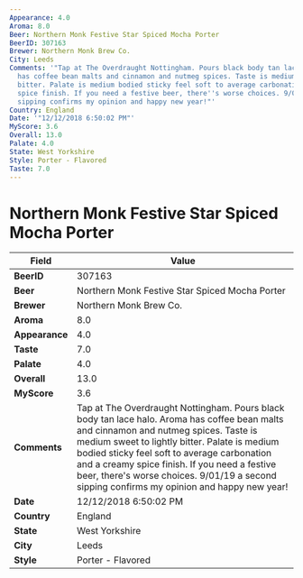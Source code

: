 ```yaml
---
Appearance: 4.0
Aroma: 8.0
Beer: Northern Monk Festive Star Spiced Mocha Porter
BeerID: 307163
Brewer: Northern Monk Brew Co.
City: Leeds
Comments: '"Tap at The Overdraught Nottingham. Pours black body tan lace halo. Aroma
  has coffee bean malts and cinnamon and nutmeg spices. Taste is medium sweet to lightly
  bitter. Palate is medium bodied sticky feel soft to average carbonation and a creamy
  spice finish. If you need a festive beer, there''s worse choices. 9/01/19 a second
  sipping confirms my opinion and happy new year!"'
Country: England
Date: '"12/12/2018 6:50:02 PM"'
MyScore: 3.6
Overall: 13.0
Palate: 4.0
State: West Yorkshire
Style: Porter - Flavored
Taste: 7.0
---
```


# Northern Monk Festive Star Spiced Mocha Porter

| Field         | Value |
|---------------|-------|
| **BeerID** | 307163 |
| **Beer** | Northern Monk Festive Star Spiced Mocha Porter |
| **Brewer** | Northern Monk Brew Co. |
| **Aroma** | 8.0 |
| **Appearance** | 4.0 |
| **Taste** | 7.0 |
| **Palate** | 4.0 |
| **Overall** | 13.0 |
| **MyScore** | 3.6 |
| **Comments** | Tap at The Overdraught Nottingham. Pours black body tan lace halo. Aroma has coffee bean malts and cinnamon and nutmeg spices. Taste is medium sweet to lightly bitter. Palate is medium bodied sticky feel soft to average carbonation and a creamy spice finish. If you need a festive beer, there's worse choices. 9/01/19 a second sipping confirms my opinion and happy new year! |
| **Date** | 12/12/2018 6:50:02 PM |
| **Country** | England |
| **State** | West Yorkshire |
| **City** | Leeds |
| **Style** | Porter - Flavored |
